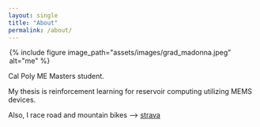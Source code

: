 ```yaml
---
layout: single
title: "About"
permalink: /about/
---
```


<div style="width: 500px; margin: auto;">
{% include figure image_path="assets/images/grad_madonna.jpeg" alt="me"
%}
</div>

Cal Poly ME Masters student.

My thesis is reinforcement learning for reservoir computing utilizing MEMS devices. 

Also, I race road and mountain bikes --> [strava](https://www.strava.com/athletes/7189277)

